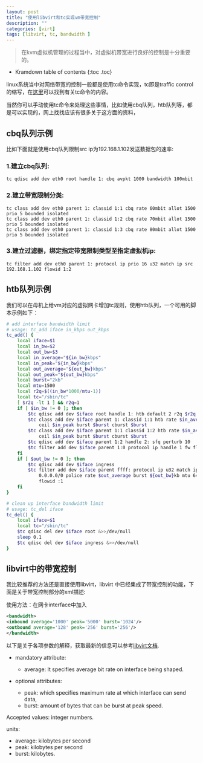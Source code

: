 ```yaml
---
layout: post
title: "使用libvirt和tc实现vm带宽控制"
description: ""
categories: [virt]
tags: [libvirt, tc, bandwidth ]
---
```


> 在kvm虚拟机管理的过程当中，对虚拟机带宽进行良好的控制是十分重要的。

* Kramdown table of contents
{:toc .toc}


linux系统当中对网络带宽的控制一般都是使用tc命令实现，tc即是traffic control的缩写，在[这里](http://linux-ip.net/articles/Traffic-Control-HOWTO/)可以找到有关tc命令的内容。

当然你可以手动使用tc命令来处理这些事情，比如使用cbq队列，htb队列等，都是可以实现的，网上找找应该有很多关于这方面的资料，

## cbq队列示例
比如下面就是使用cbq队列限制src ip为192.168.1.102发送数据包的速率:

### 1.建立cbq队列:
```
tc qdisc add dev eth0 root handle 1: cbq avpkt 1000 bandwidth 100mbit
```
### 2.建立带宽限制分类:
```
tc class add dev eth0 parent 1: classid 1:1 cbq rate 60mbit allot 1500 prio 5 bounded isolated
tc class add dev eth0 parent 1: classid 1:2 cbq rate 70mbit allot 1500 prio 5 bounded isolated
tc class add dev eth0 parent 1: classid 1:3 cbq rate 80mbit allot 1500 prio 5 bounded isolated
```

### 3.建立过滤器，绑定指定带宽限制类型至指定虚拟机ip:
```
tc filter add dev eth0 parent 1: protocol ip prio 16 u32 match ip src 192.168.1.102 flowid 1:2
```

## htb队列示例
我们可以在母机上给vm对应的虚拟网卡增加tc规则，使用htb队列，一个可用的脚本示例如下：

~~~bash
# add interface bandwidth limit
# usage: tc_add iface in_kbps out_kbps
tc_add() {
    local iface=$1
    local in_bw=$2
    local out_bw=$3
    local in_average="${in_bw}kbps"
    local in_peak="${in_bw}kbps"
    local out_average="${out_bw}kbps"
    local out_peak="${out_bw}kbps"
    local burst="2kb"
    local mtu=1500
    local r2q=$((in_bw*1000/mtu-1))
    local tc="/sbin/tc"
    [ $r2q -lt 1 ] && r2q=1
    if [ $in_bw != 0 ]; then
        $tc qdisc add dev $iface root handle 1: htb default 2 r2q $r2q
        $tc class add dev $iface parent 1: classid 1:1 htb rate $in_average \
            ceil $in_peak burst $burst cburst $burst
        $tc class add dev $iface parent 1:1 classid 1:2 htb rate $in_average \
            ceil $in_peak burst $burst cburst $burst
        $tc qdisc add dev $iface parent 1:2 handle 2: sfq perturb 10
        $tc filter add dev $iface parent 1:0 protocol ip handle 1 fw flowid 1
    fi
    if [ $out_bw != 0 ]; then
        $tc qdisc add dev $iface ingress
        $tc filter add dev $iface parent ffff: protocol ip u32 match ip src \
            0.0.0.0/0 police rate $out_average burst ${out_bw}kb mtu 64kb drop \
            flowid :1
    fi
}

# clean up interface bandwidth limit
# usage: tc_del iface
tc_del() {
    local iface=$1
    local tc="/sbin/tc"
    $tc qdisc del dev $iface root &>>/dev/null
    sleep 0.1
    $tc qdisc del dev $iface ingress &>>/dev/null
}

~~~

## libvirt中的带宽控制
我比较推荐的方法还是直接使用libvirt，libvirt 中已经集成了带宽控制的功能，下面是关于带宽控制部分的xml描述:

使用方法：在网卡interface中加入
~~~xml
<bandwidth>
<inbound average='1000' peak='5000' burst='1024'/>
<outbound average='128' peak='256' burst='256'/>
</bandwidth>
~~~

以下是关于各项参数的解释，获取最新的信息可以参考[libvirt文档](http://www.libvirt.org/).

* mandatory attribute:
  * average: It specifies average bit rate on interface being shaped.

* optional attributes:
  * peak: which specifies maximum rate at which interface can send data,
  * burst: amount of bytes that can be burst at peak speed.

Accepted values: integer numbers.

units:
* average: kilobytes per second
* peak: kilobytes per second
* burst: kilobytes.

